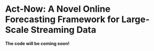 # Act-Now: A Novel Online Forecasting Framework for Large-Scale Streaming Data

**The code will be coming soon!**
